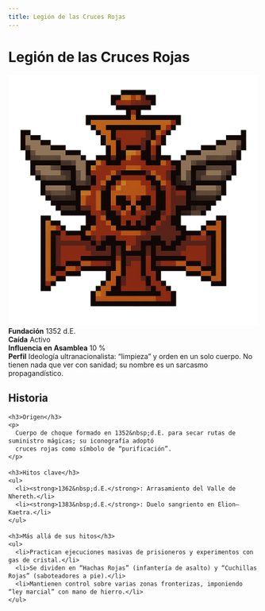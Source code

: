 ```yaml
---
title: Legión de las Cruces Rojas
---
```


<div class="faccion-page coalicion">
  <h1 class="faccion-title">Legión de las Cruces Rojas</h1>

  <!-- 1. Imagen centrada -->
  <div class="faccion-image">
    <img src="../../../other/images/coalicion/LegiondelasCrucesRojas.png" alt="Legión de las Cruces Rojas">
  </div>

  <!-- 2. Metadatos en 2 columnas -->
  <div class="faccion-meta">
    <div class="meta-item">
      <strong>Fundación</strong>
      <span>1352&nbsp;d.E.</span>
    </div>
    <div class="meta-item">
      <strong>Caída</strong>
      <span>Activo</span>
    </div>
    <div class="meta-item">
      <strong>Influencia en Asamblea</strong>
      <span>10&nbsp;%</span>
    </div>
    <div class="meta-item meta-align">
      <strong>Perfil</strong>
      <span>
        Ideología ultranacionalista: “limpieza” y orden en un solo cuerpo. No tienen nada que ver con sanidad;
        su nombre es un sarcasmo propagandístico.
      </span>
    </div>
  </div>

  <!-- 3. Sección Historia -->
  <div class="faccion-history">
    <h2>Historia</h2>

    <h3>Origen</h3>
    <p>
      Cuerpo de choque formado en 1352&nbsp;d.E. para secar rutas de suministro mágicas; su iconografía adoptó
      cruces rojas como símbolo de “purificación”.
    </p>

    <h3>Hitos clave</h3>
    <ul>
      <li><strong>1362&nbsp;d.E.</strong>: Arrasamiento del Valle de Nhereth.</li>
      <li><strong>1383&nbsp;d.E.</strong>: Duelo sangriento en Elion–Kaetra.</li>
    </ul>

    <h3>Más allá de sus hitos</h3>
    <ul>
      <li>Practican ejecuciones masivas de prisioneros y experimentos con gas de cristal.</li>
      <li>Se dividen en “Hachas Rojas” (infantería de asalto) y “Cuchillas Rojas” (saboteadores a pie).</li>
      <li>Mantienen control sobre varias zonas fronterizas, imponiendo “ley marcial” con mano de hierro.</li>
    </ul>
  </div>
</div>
